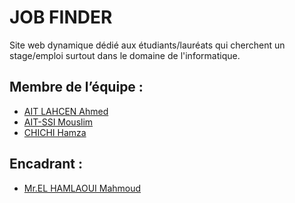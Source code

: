 # JOB FINDER

  Site web dynamique dédié aux étudiants/lauréats qui cherchent un stage/emploi surtout dans le domaine de l'informatique.

## Membre de l’équipe :
- [AIT LAHCEN Ahmed](https://github.com/AIT-LAHCEN)
- [AIT-SSI Mouslim](https://github.com/MouslimAitssi)
- [CHICHI Hamza](https://github.com/Hamza-CHICHI)

## Encadrant :
- [Mr.EL HAMLAOUI Mahmoud](https://github.com/ELHAMLAOUI)
